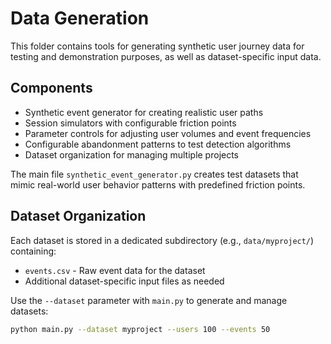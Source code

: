 # Data Generation

This folder contains tools for generating synthetic user journey data for testing and demonstration purposes, as well as dataset-specific input data.

## Components
- Synthetic event generator for creating realistic user paths
- Session simulators with configurable friction points
- Parameter controls for adjusting user volumes and event frequencies
- Configurable abandonment patterns to test detection algorithms
- Dataset organization for managing multiple projects

The main file `synthetic_event_generator.py` creates test datasets that mimic real-world user behavior patterns with predefined friction points.

## Dataset Organization
Each dataset is stored in a dedicated subdirectory (e.g., `data/myproject/`) containing:
- `events.csv` - Raw event data for the dataset
- Additional dataset-specific input files as needed

Use the `--dataset` parameter with `main.py` to generate and manage datasets:
```bash
python main.py --dataset myproject --users 100 --events 50
``` 